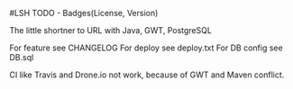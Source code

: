 #LSH
TODO - Badges(License, Version)

The little shortner to URL with Java, GWT, PostgreSQL

For feature see CHANGELOG
For deploy see deploy.txt
For DB config see DB.sql

CI like Travis and Drone.io not work, because of GWT and Maven conflict.

